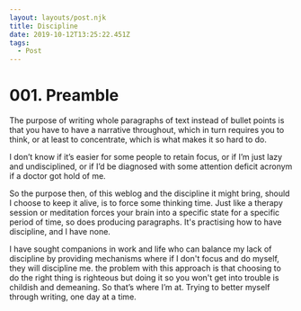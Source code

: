 ```yaml
---
layout: layouts/post.njk
title: Discipline
date: 2019-10-12T13:25:22.451Z
tags:
  - Post
---
```

# 001. Preamble 
The purpose of writing whole paragraphs of text instead of bullet points is that you have to have a narrative throughout, which in turn requires you to think, or at least to concentrate, which is what makes it so hard to do.

I don’t know if it’s easier for some people to retain focus, or if I’m just lazy and undisciplined, or if I’d be diagnosed with some attention deficit acronym if a doctor got hold of me.

So the purpose then, of this weblog and the discipline it might bring, should I choose to keep it alive, is to force some thinking time. Just like a therapy session or meditation forces your brain into a specific state for a specific period of time, so does producing paragraphs. It's practising how to have discipline, and I have none. 

I have sought companions in work and life who can balance my lack of discipline by providing mechanisms where if I don't focus and do myself, they will discipline me. the problem with this approach is that choosing to do the right thing is righteous but doing it so you won't get into trouble is childish and demeaning. So that’s where I’m at. Trying to better myself through writing, one day at a time.


